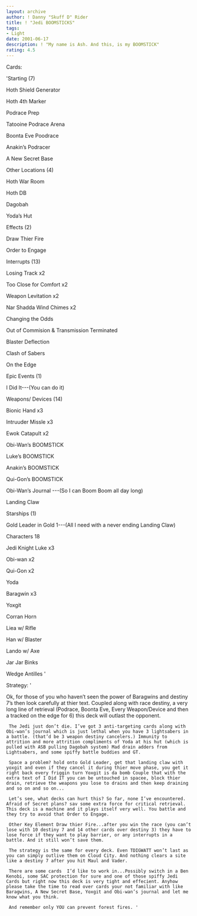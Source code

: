 ```yaml
---
layout: archive
author: ! Danny "Skuff D" Rider
title: ! "Jedi BOOMSTICKS"
tags:
- Light
date: 2001-06-17
description: ! "My name is Ash. And this, is my BOOMSTICK"
rating: 4.5
---
```

Cards: 

'Starting (7)

Hoth Shield Generator

Hoth 4th Marker

Podrace Prep

Tatooine Podrace Arena

Boonta Eve Poodrace

Anakin’s Podracer

A New Secret Base 


Other Locations (4)

Hoth War Room

Hoth DB

Dagobah

Yoda’s Hut


Effects (2)

Draw Thier Fire

Order to Engage


Interrupts (13)

Losing Track x2

Too Close for Comfort x2

Weapon Levitation x2

Nar Shadda Wind Chimes x2

Changing the Odds

Out of Commision & Transmission Terminated

Blaster Deflection

Clash of Sabers

On the Edge


Epic Events (1)

I Did It---(You can do it)


Weapons/ Devices  (14)

Bionic Hand x3

Intruuder Missle x3

Ewok Catapult x2

Obi-Wan’s BOOMSTICK

Luke’s BOOMSTICK

Anakin’s BOOMSTICK

Qui-Gon’s BOOMSTICK

Obi-Wan’s Journal ---(So I can Boom Boom all day long)

Landing Claw


Starships (1)

Gold Leader in Gold 1---(All I need with a never ending Landing Claw)


Characters 18

Jedi Knight Luke x3

Obi-wan x2

Qui-Gon x2

Yoda

Baragwin x3

Yoxgit

Corran Horn

Liea w/ Rifle

Han w/ Blaster

Lando w/ Axe

Jar Jar Binks

Wedge Antilles '

Strategy: '

Ok, for those of you who haven’t seen the power of Baragwins and destiny 7’s then look carefully at thier text. Coupled along with race destiny, a very long line of retrieval (Podrace, Boonta Eve, Every Weapon/Device and then a tracked on the edge for 6) this deck will outlast the opponent.

     The Jedi just don’t die. I’ve got 3 anti-targeting cards along with Obi-wan’s journal which is just lethal when you have 3 lightsabers in a battle. (that’d be 3 weapon destiny cancelers.) Immunity to attrition and more attrition compliments of Yoda at his hut (which is pulled with ASB pulling Dagobah system) Mad drain adders from Lightsabers, and some spiffy battle buddies and GT. 

     Space a problem? hold onto Gold Leader, get that landing claw with yoxgit and even if they cancel it during thier move phase, you get it right back every friggin turn Yoxgit is da bomb Couple that with the extra text of I Did IT you can be untouched in spacee, block thier drain, retrieve the weapons you lose to drains and then keep draining and so on and so on...

     Let’s see, what decks can hurt this? So far, none I’ve encountered. Afraid of Secret plans? sav some extra force for critical retrieval. This deck is a machine and it plays itself very well. You battle and they try to avoid that Order to Engage. 

     Other Key Element Draw thier Fire...after you win the race (you can’t lose with 10 destiny 7 and 14 other cards over destiny 3) they have to lose force if they want to play barrier, or any interrupts in a battle. And it still won’t save them.

     The strategy is the same for every deck. Even TDIGWATT won’t last as you can simply outlive them on Cloud City. And nothing clears a site like a destiny 7 after you hit Maul and Vader. 

     There are some cards  I’d like to work in...Possibly switch in a Ben Kenobi, some SAC protection for sure and one of those spiffy Jedi Cards but right now this deck is very tight and effecient. Anyhow please take the time to read over cards your not familiar with like Baragwins, A New Secret Base, Yoxgit and Obi-wan’s journal and let me know what you think.

     And remember only YOU can prevent forest fires. '